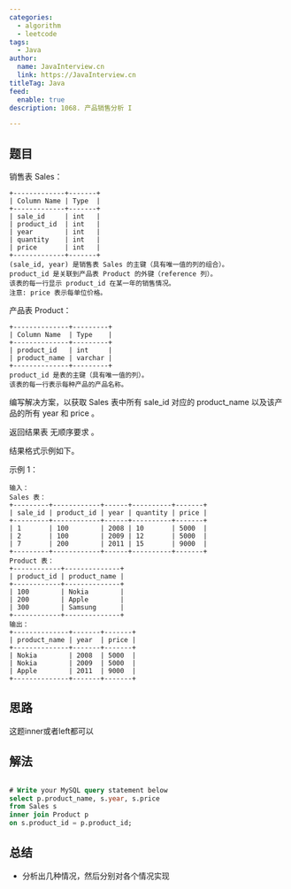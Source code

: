 ```yaml
---
categories:
  - algorithm
  - leetcode
tags:
  - Java
author: 
  name: JavaInterview.cn
  link: https://JavaInterview.cn
titleTag: Java
feed:
  enable: true
description: 1068. 产品销售分析 I

---
```


## 题目
销售表 Sales：

    +-------------+-------+
    | Column Name | Type  |
    +-------------+-------+
    | sale_id     | int   |
    | product_id  | int   |
    | year        | int   |
    | quantity    | int   |
    | price       | int   |
    +-------------+-------+
    (sale_id, year) 是销售表 Sales 的主键（具有唯一值的列的组合）。
    product_id 是关联到产品表 Product 的外键（reference 列）。
    该表的每一行显示 product_id 在某一年的销售情况。
    注意: price 表示每单位价格。
产品表 Product：

    +--------------+---------+
    | Column Name  | Type    |
    +--------------+---------+
    | product_id   | int     |
    | product_name | varchar |
    +--------------+---------+
    product_id 是表的主键（具有唯一值的列）。
    该表的每一行表示每种产品的产品名称。


编写解决方案，以获取 Sales 表中所有 sale_id 对应的 product_name 以及该产品的所有 year 和 price 。

返回结果表 无顺序要求 。

结果格式示例如下。



示例 1：

    输入：
    Sales 表：
    +---------+------------+------+----------+-------+
    | sale_id | product_id | year | quantity | price |
    +---------+------------+------+----------+-------+
    | 1       | 100        | 2008 | 10       | 5000  |
    | 2       | 100        | 2009 | 12       | 5000  |
    | 7       | 200        | 2011 | 15       | 9000  |
    +---------+------------+------+----------+-------+
    Product 表：
    +------------+--------------+
    | product_id | product_name |
    +------------+--------------+
    | 100        | Nokia        |
    | 200        | Apple        |
    | 300        | Samsung      |
    +------------+--------------+
    输出：
    +--------------+-------+-------+
    | product_name | year  | price |
    +--------------+-------+-------+
    | Nokia        | 2008  | 5000  |
    | Nokia        | 2009  | 5000  |
    | Apple        | 2011  | 9000  |
    +--------------+-------+-------+
## 思路

这题inner或者left都可以

## 解法
```sql

# Write your MySQL query statement below
select p.product_name, s.year, s.price
from Sales s
inner join Product p
on s.product_id = p.product_id;

```

## 总结

- 分析出几种情况，然后分别对各个情况实现 
